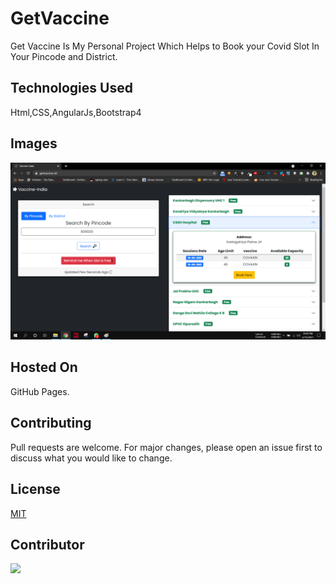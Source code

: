 # GetVaccine

Get Vaccine Is My Personal Project Which Helps to Book your Covid Slot In Your Pincode and District.

## Technologies Used

Html,CSS,AngularJs,Bootstrap4

## Images

<img src="./project-getvacc.png" />

## Hosted On

GitHub Pages.

## Contributing

Pull requests are welcome. For major changes, please open an issue first to discuss what you would like to change.

## License

[MIT](https://github.com/ashish-devv/getvaccine/blob/master/LICENSE)

## Contributor

<a href="https://github.com/ashish-devv/getvaccine/graphs/contributors">
  <img src="https://contrib.rocks/image?repo=ashish-devv/getvaccine" />
</a>
